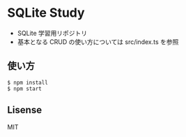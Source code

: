 # SQLite Study

- SQLite 学習用リポジトリ
- 基本となる CRUD の使い方については src/index.ts を参照

## 使い方

```
$ npm install
$ npm start
```

## Lisense

MIT
